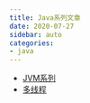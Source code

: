 ```yaml
---
title: Java系列文章
date: 2020-07-27
sidebar: auto
categories:
- java
---
```


- [JVM系列](./jvm/) 
- [多线程](./thread/) 
